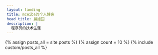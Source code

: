 ```yaml
---
layout: landing
title: mceiba的个人博客
head_title: 晨旭园
description: |
  程序员的技术生涯
---
```


<div style="margin-left:-1.04%">
{% assign posts_all = site.posts %}
{% assign count = 10 %}
{% include custom/posts_all %}
</div>
